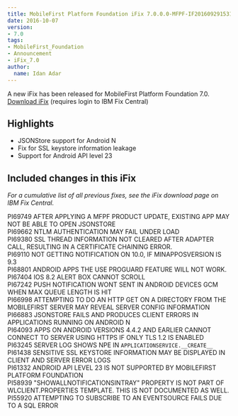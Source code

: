 ```yaml
---
title: MobileFirst Platform Foundation iFix 7.0.0.0-MFPF-IF201609291531 released
date: 2016-10-07
version:
- 7.0
tags:
- MobileFirst_Foundation
- Announcement
- iFix_7.0
author:
  name: Idan Adar 
---
```

A new iFix has been released for MobileFirst Platform Foundation 7.0.  
[Download iFix](http://www.ibm.com/support/fixcentral/swg/quickorder?parent=ibm%7EOther%2Bsoftware&product=ibm/Other+software/IBM+MobileFirst+Platform+Foundation&release=7.0.0.0&platform=All&function=all&source=fc) (requires login to IBM Fix Central)

## Highlights
* JSONStore support for Android N
* Fix for SSL keystore information leakage
* Support for Android API level 23

## Included changes in this iFix
*For a cumulative list of all previous fixes, see the iFix download page on IBM Fix Central.*

PI69749 AFTER APPLYING A MFPF PRODUCT UPDATE, EXISTING APP MAY NOT BE ABLE TO OPEN JSONSTORE  
PI69662 NTLM AUTHENTICATION MAY FAIL UNDER LOAD  
PI69380 SSL THREAD INFORMATION NOT CLEARED AFTER ADAPTER CALL, RESULTING IN A CERTIFICATE CHAINING ERROR.  
PI69110 NOT GETTING NOTIFICATION ON 10.0, IF MINAPPOSVERSION IS 9.3  
PI68801 ANDROID APPS THE USE PROGUARD FEATURE WILL NOT WORK.  
PI67404 IOS 8.2 ALERT BOX CANNOT SCROLL  
PI67242 PUSH NOTIFICATION WONT SENT IN ANDROID DEVICES GCM WHEN MAX QUEUE LENGTH IS HIT  
PI66998 ATTEMPTING TO DO AN HTTP GET ON A DIRECTORY FROM THE MOBILEFIRST SERVER MAY REVEAL SERVER CONFIG INFORMATION  
PI66883 JSONSTORE FAILS AND PRODUCES CLIENT ERRORS IN APPLICATIONS RUNNING ON ANDROID N  
PI64093 APPS ON ANDROID VERSIONS 4.4.2 AND EARLIER CANNOT CONNECT TO SERVER USING HTTPS IF ONLY TLS 1.2 IS ENABLED  
PI63245 SERVER LOG SHOWS NPE IN `APPLICATIONSERVICE.__CREATE__`  
PI61438 SENSITIVE SSL KEYSTORE INFORMATION MAY BE DISPLAYED IN CLIENT AND SERVER ERROR LOGS  
PI61332 ANDROID API LEVEL 23 IS NOT SUPPORTED BY MOBILEFIRST PLATFORM FOUNDATION  
PI58939 "SHOWALLNOTIFICATIONSINTRAY" PROPERTY IS NOT PART OF WLCLIENT.PROPERTIES TEMPLATE. THIS IS NOT DOCUMENTED AS WELL.  
PI55920 ATTEMPTING TO SUBSCRIBE TO AN EVENTSOURCE FAILS DUE TO A SQL ERROR  
